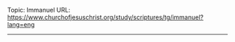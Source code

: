Topic: Immanuel
URL: https://www.churchofjesuschrist.org/study/scriptures/tg/immanuel?lang=eng

---

